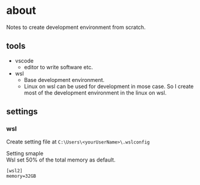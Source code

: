 # about

 Notes to create development environment from scratch.


## tools

* vscode
  * editor to write software etc.
* wsl
  * Base development environment.
  * Linux on wsl can be used for development in mose case. So I create most of the development environment in the linux on wsl.


## settings

### wsl

Create setting file at `C:\Users\<yourUserName>\.wslconfig` 

Setting smaple  
Wsl set 50% of the total memory as default.

```
[wsl2]
memory=32GB 
```
